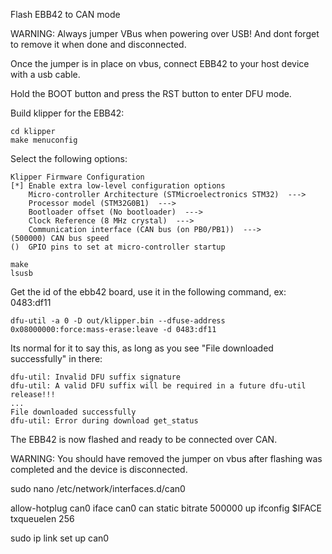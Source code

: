 Flash EBB42 to CAN mode

WARNING: Always jumper VBus when powering over USB! And dont forget to remove it when done and disconnected.

Once the jumper is in place on vbus, connect EBB42 to your host device with a usb cable.

Hold the BOOT button and press the RST button to enter DFU mode. 


Build klipper for the EBB42:
```
cd klipper
make menuconfig
```
Select the following options:
```
Klipper Firmware Configuration
[*] Enable extra low-level configuration options
    Micro-controller Architecture (STMicroelectronics STM32)  --->
    Processor model (STM32G0B1)  --->
    Bootloader offset (No bootloader)  --->
    Clock Reference (8 MHz crystal)  --->
    Communication interface (CAN bus (on PB0/PB1))  --->
(500000) CAN bus speed
()  GPIO pins to set at micro-controller startup
```
```
make
lsusb
```
Get the id of the ebb42 board, use it in the following command, ex: 0483:df11

`dfu-util -a 0 -D out/klipper.bin --dfuse-address 0x08000000:force:mass-erase:leave -d 0483:df11`

Its normal for it to say this, as long as you see "File downloaded successfully" in there:
```
dfu-util: Invalid DFU suffix signature
dfu-util: A valid DFU suffix will be required in a future dfu-util release!!!
...
File downloaded successfully
dfu-util: Error during download get_status
```

The EBB42 is now flashed and ready to be connected over CAN.

WARNING: You should have removed the jumper on vbus after flashing was completed and the device is disconnected.

sudo nano /etc/network/interfaces.d/can0

allow-hotplug can0
iface can0 can static
        bitrate 500000
        up ifconfig $IFACE txqueuelen 256

sudo ip link set up can0
